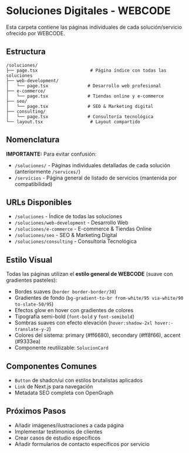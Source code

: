 # Soluciones Digitales - WEBCODE

Esta carpeta contiene las páginas individuales de cada solución/servicio ofrecido por WEBCODE.

## Estructura

```
/soluciones/
├── page.tsx                    # Página índice con todas las soluciones
├── web-development/
│   └── page.tsx               # Desarrollo web profesional
├── e-commerce/
│   └── page.tsx               # Tiendas online y e-commerce
├── seo/
│   └── page.tsx               # SEO & Marketing digital
├── consulting/
│   └── page.tsx               # Consultoría tecnológica
└── layout.tsx                  # Layout compartido
```

## Nomenclatura

**IMPORTANTE:** Para evitar confusión:
- `/soluciones/` - Páginas individuales detalladas de cada solución (anteriormente `/services/`)
- `/servicios` - Página general de listado de servicios (mantenida por compatibilidad)

## URLs Disponibles

- `/soluciones` - Índice de todas las soluciones
- `/soluciones/web-development` - Desarrollo Web
- `/soluciones/e-commerce` - E-commerce & Tiendas Online
- `/soluciones/seo` - SEO & Marketing Digital
- `/soluciones/consulting` - Consultoría Tecnológica

## Estilo Visual

Todas las páginas utilizan el **estilo general de WEBCODE** (suave con gradientes pasteles):
- Bordes suaves (`border border-border/30`)
- Gradientes de fondo (`bg-gradient-to-br from-white/95 via-white/90 to-slate-50/95`)
- Efectos glow en hover con gradientes de colores
- Tipografía semi-bold (`font-bold` y `font-semibold`)
- Sombras suaves con efecto elevación (`hover:shadow-2xl hover:-translate-y-2`)
- Colores del sistema: primary (#ff6680), secondary (#ff8f66), accent (#9333ea)
- Componente reutilizable: `SolucionCard`

## Componentes Comunes

- `Button` de shadcn/ui con estilos brutalistas aplicados
- `Link` de Next.js para navegación
- Metadata SEO completa con OpenGraph

## Próximos Pasos

- Añadir imágenes/ilustraciones a cada página
- Implementar testimonios de clientes
- Crear casos de estudio específicos
- Añadir formularios de contacto específicos por servicio

